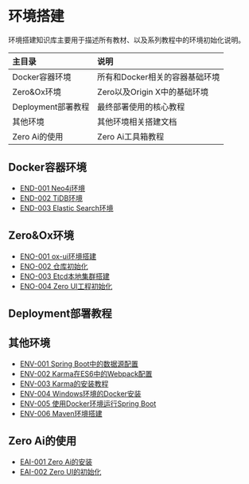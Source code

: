 # 环境搭建

环境搭建知识库主要用于描述所有教材、以及系列教程中的环境初始化说明。

| 主目录 | 说明 |
| :--- | :--- |
| Docker容器环境 | 所有和Docker相关的容器基础环境 |
| Zero&Ox环境 | Zero以及Origin X中的基础环境 |
| Deployment部署教程 | 最终部署使用的核心教程 |
| 其他环境 | 其他环境相关搭建文档 |
| Zero Ai的使用 | Zero Ai工具箱教程 |

## Docker容器环境

* [END-001 Neo4j环境](/environment/environment-dependency/end-001-neo4jhuan-jing-chu-shi-hua.html)
* [END-002 TiDB环境](/environment/environment-dependency/end-002-tidbhuan-jing-chu-shi-hua.html)
* [END-003 Elastic Search环境](/environment/environment-dependency/end-003-elastic-searchhuan-jing.html)

## Zero&Ox环境

* [ENO-001 ox-ui环境搭建](/environment/environment-zero/eno-001-ox-uihuan-jing-da-jian.html)
* [ENO-002 仓库初始化](/environment/environment-zero/eno-002-cang-ku-chu-shi-hua.html)
* [ENO-003 Etcd本地集群搭建](/environment/environment-zero/eno-004-etcdben-di-ji-qun-da-jian.html)
* [ENO-004 Zero UI工程初始化](/environment/environment-zero/eno-004-zero-uigong-cheng-chu-shi-hua.html)

## Deployment部署教程

## 其他环境

* [ENV-001 Spring Boot中的数据源配置](/environment/environment-thirdpart/env-001-spring-bootzhong-de-shu-ju-yuan-pei-zhi.html)
* [ENV-002 Karma在ES6中的Webpack配置](/environment/environment-thirdpart/env-002-karmazai-es6-zhong-de-webpack-pei-zhi.html)
* [ENV-003 Karma的安装教程](/environment/environment-thirdpart/env-003-karmade-an-zhuang-jiao-cheng.html)
* [ENV-004 Windows环境的Docker安装](/environment/environment-thirdpart/env-004-windowshuan-jing-de-docker-an-zhuang.html)
* [ENV-005 使用Docker环境运行Spring Boot](/environment/environment-thirdpart/env-005-shi-yong-dockerhuan-jing-yun-xing-spring-boot.html)
* [ENV-006 Maven环境搭建](/environment/environment-thirdpart/env-006-mavenhuan-jing-da-jian.html)

## Zero Ai的使用

* [EAI-001 Zero Ai的安装](/environment/6-zero-ai/eai-001-zero-aide-an-zhuang.html)
* [EAI-002 Zero UI的初始化](/environment/6-zero-ai/eai-002-zero-uide-chu-shi-hua.html)



